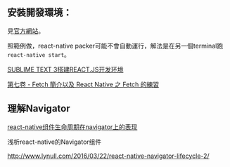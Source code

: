 ## 安裝開發環境：

見[官方網站](http://reactnative.cn/docs/0.30/getting-started.html#content)。

照範例做，react-native packer可能不會自動運行，解法是在另一個terminal跑`react-native start`。

[SUBLIME TEXT 3搭建REACT.JS开发环境](http://hao.jser.com/archive/8322/)

[第七卷 - Fetch 簡介以及 React Native 之 Fetch 的練習](http://winwu.github.io/react-native-note/2016/05/02/fetch-exampe/)



## 理解Navigator

[react-native组件生命周期在navigator上的表现](http://www.lynull.com/2016/03/13/react-native-navigator-lifecycle/)

浅析react-native的Navigator组件



http://www.lynull.com/2016/03/22/react-native-navigator-lifecycle-2/

